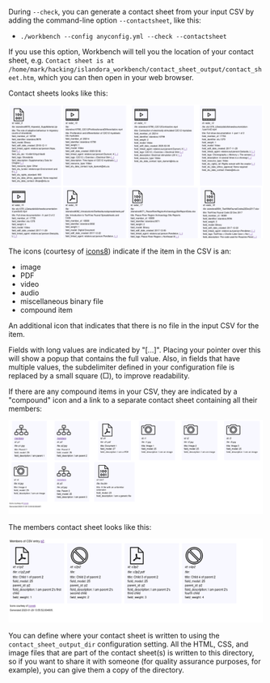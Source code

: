 During `--check`, you can generate a contact sheet from your input CSV by adding the command-line option `--contactsheet`, like this:

* `./workbench --config anyconfig.yml --check --contactsheet`

If you use this option, Workbench will tell you the location of your contact sheet, e.g. `Contact sheet is at /home/mark/hacking/islandora_workbench/contact_sheet_output/contact_sheet.htm`, which you can then open in your web browser.

Contact sheets looks like this:

![Example contact sheet](images/contact_sheet_no_compounds.png)

The icons (courtesy of [icons8](https://icons8.com/)) indicate if the item in the CSV is an:

* image
* PDF
* video
* audio
* miscellaneous binary file
* compound item

An additional icon that indicates that there is no file in the input CSV for the item.

Fields with long values are indicated by "[...]". Placing your pointer over this will show a popup that contains the full value. Also, in fields that have multiple values, the subdelimiter defined in your configuration file is replaced by a small square (&square;), to improve readability.

If there are any compound items in your CSV, they are indicated by a "compound" icon and a link to a separate contact sheet containing all their members:

![Example contact sheet with compound items](images/contact_sheet_with_compounds.png)

The members contact sheet looks like this:

![Example contact sheet with compound items](images/contact_sheet_members.png)

You can define where your contact sheet is written to using the `contact_sheet_output_dir` configuration setting. All the HTML, CSS, and image files that are part of the contact sheet(s) is written to this directory, so if you want to share it with someone (for quality assurance purposes, for example), you can give them a copy of the directory.


